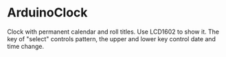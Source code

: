 # ArduinoClock
Clock with permanent calendar and roll titles.
Use LCD1602 to show it.
The key of "select" controls pattern, the upper and lower key control date and time change.
